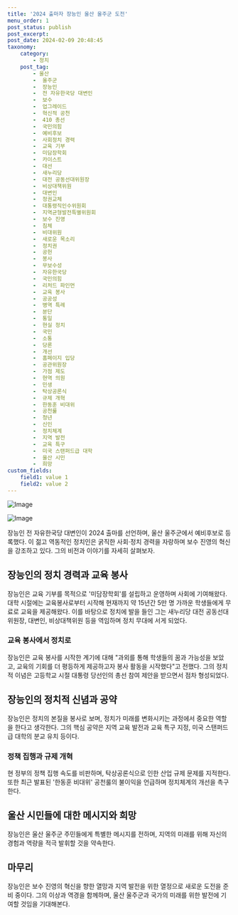 ```yaml
---
title: '2024 출마자 장능인 울산 울주군 도전'
menu_order: 1
post_status: publish
post_excerpt: 
post_date: 2024-02-09 20:48:45
taxonomy:
    category:
        - 정치
    post_tag:
        - 울산
        -  울주군
        -  장능인
        -  전 자유한국당 대변인
        -  보수
        -  업그레이드
        -  혁신적 공천
        -  410 총선
        -  국민의힘
        -  예비후보
        -  사회정치 경력
        -  교육 기부
        -  미담장학회
        -  카이스트
        -  대선
        -  새누리당
        -  대전 공동선대위원장
        -  비상대책위원
        -  대변인
        -  정권교체
        -  대통령직인수위원회
        -  지역균형발전특별위원회
        -  보수 진영
        -  침체
        -  비대위원
        -  새로운 목소리
        -  정치권
        -  공헌
        -  봉사
        -  무보수성
        -  자유한국당
        -  국민의힘
        -  리처드 파인먼
        -  교육 봉사
        -  공공성
        -  병역 특례
        -  분단
        -  통일
        -  현실 정치
        -  국민
        -  소통
        -  당론
        -  개선
        -  홈페이지 입당
        -  공관위원장
        -  가점 제도
        -  현역 의원
        -  민생
        -  탁상공론식
        -  규제 개혁
        -  한동훈 비대위
        -  공천룰
        -  청년
        -  신인
        -  정치체계
        -  지역 발전
        -  교육 특구
        -  미국 스탠퍼드급 대학
        -  울산 시민
        -  희망
custom_fields:
    field1: value 1
    field2: value 2
---
```


![Image](https://imgnews.pstatic.net/image/586/2024/02/09/0000072651_001_20240209113501519.jpg?type=w647)

![Image](https://imgnews.pstatic.net/image/586/2024/02/09/0000072651_002_20240209113501566.jpg?type=w647)

장능인 전 자유한국당 대변인이 2024 출마를 선언하며, 울산 울주군에서 예비후보로 등록했다. 이 젊고 역동적인 정치인은 굵직한 사회·정치 경력을 자랑하며 보수 진영의 혁신을 강조하고 있다. 그의 비전과 이야기를 자세히 살펴보자.
## 장능인의 정치 경력과 교육 봉사
장능인은 교육 기부를 목적으로 '미담장학회'를 설립하고 운영하며 사회에 기여해왔다. 대학 시절에는 교육봉사로부터 시작해 현재까지 약 15년간 5만 명 가까운 학생들에게 무료로 교육을 제공해왔다. 이를 바탕으로 정치에 발을 들인 그는 새누리당 대전 공동선대위원장, 대변인, 비상대책위원 등을 역임하며 정치 무대에 서게 되었다.
### 교육 봉사에서 정치로
장능인은 교육 봉사를 시작한 계기에 대해 "과외를 통해 학생들의 꿈과 가능성을 보았고, 교육의 기회를 더 평등하게 제공하고자 봉사 활동을 시작했다"고 전했다. 그의 정치적 이념은 고등학교 시절 대통령 당선인의 총선 참여 제안을 받으면서 점차 형성되었다.
## 장능인의 정치적 신념과 공약
장능인은 정치의 본질을 봉사로 보며, 정치가 미래를 변화시키는 과정에서 중요한 역할을 한다고 생각한다. 그의 핵심 공약은 지역 교육 발전과 교육 특구 지정, 미국 스탠퍼드급 대학의 분교 유치 등이다.
### 정책 집행과 규제 개혁
현 정부의 정책 집행 속도를 비판하며, 탁상공론식으로 인한 산업 규제 문제를 지적한다. 또한 최근 발표된 '한동훈 비대위' 공천룰의 불이익을 언급하며 정치체계의 개선을 촉구한다.
## 울산 시민들에 대한 메시지와 희망
장능인은 울산 울주군 주민들에게 특별한 메시지를 전하며, 지역의 미래를 위해 자신의 경험과 역량을 적극 발휘할 것을 약속한다.
## 마무리
장능인은 보수 진영의 혁신을 향한 열망과 지역 발전을 위한 열정으로 새로운 도전을 준비 중이다. 그의 이상과 역경을 함께하며, 울산 울주군과 국가의 미래를 위한 발전에 기여할 것임을 기대해본다.
